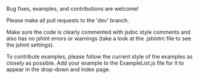Bug fixes, examples, and contributions are welcome!

Please make all pull requests to the 'dev' branch. 

Make sure the code is clearly commented with jsdoc style comments and also has no jshint errors or warnings (take a look at the .jshintrc file to see the jshint settings). 

To contribute examples, please follow the current style of the examples as closely as possible. Add your example to the ExampleList.js file for it to appear in the drop-down and index page. 